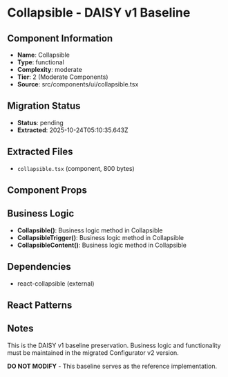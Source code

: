 # Collapsible - DAISY v1 Baseline

## Component Information

- **Name**: Collapsible
- **Type**: functional
- **Complexity**: moderate
- **Tier**: 2 (Moderate Components)
- **Source**: src/components/ui/collapsible.tsx

## Migration Status

- **Status**: pending
- **Extracted**: 2025-10-24T05:10:35.643Z

## Extracted Files

- `collapsible.tsx` (component, 800 bytes)

## Component Props



## Business Logic

- **Collapsible()**: Business logic method in Collapsible
- **CollapsibleTrigger()**: Business logic method in Collapsible
- **CollapsibleContent()**: Business logic method in Collapsible

## Dependencies

- react-collapsible (external)

## React Patterns



## Notes

This is the DAISY v1 baseline preservation. Business logic and functionality
must be maintained in the migrated Configurator v2 version.

**DO NOT MODIFY** - This baseline serves as the reference implementation.
